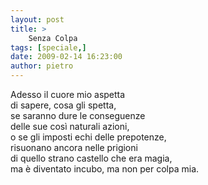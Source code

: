 ```yaml
---
layout: post
title: >
    Senza Colpa
tags: [speciale,]
date: 2009-02-14 16:23:00
author: pietro
---
```

Adesso il cuore mio aspetta<br/>di sapere, cosa gli spetta,<br/>se saranno dure le conseguenze<br/>delle sue così naturali azioni,<br/>o se gli imposti echi delle prepotenze,<br/>risuonano ancora nelle prigioni<br/>di quello strano castello che era magia,<br/>ma è diventato incubo, ma non per colpa mia.
